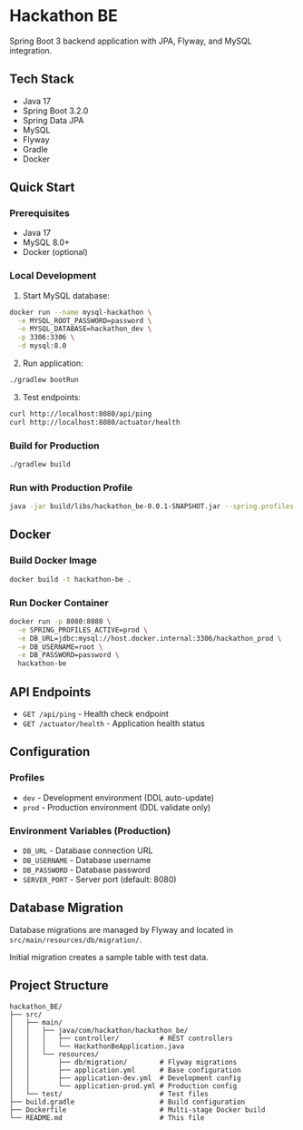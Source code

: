 # Hackathon BE

Spring Boot 3 backend application with JPA, Flyway, and MySQL integration.

## Tech Stack

- Java 17
- Spring Boot 3.2.0
- Spring Data JPA
- MySQL
- Flyway
- Gradle
- Docker

## Quick Start

### Prerequisites

- Java 17
- MySQL 8.0+
- Docker (optional)

### Local Development

1. Start MySQL database:
```bash
docker run --name mysql-hackathon \
  -e MYSQL_ROOT_PASSWORD=password \
  -e MYSQL_DATABASE=hackathon_dev \
  -p 3306:3306 \
  -d mysql:8.0
```

2. Run application:
```bash
./gradlew bootRun
```

3. Test endpoints:
```bash
curl http://localhost:8080/api/ping
curl http://localhost:8080/actuator/health
```

### Build for Production

```bash
./gradlew build
```

### Run with Production Profile

```bash
java -jar build/libs/hackathon_be-0.0.1-SNAPSHOT.jar --spring.profiles.active=prod
```

## Docker

### Build Docker Image

```bash
docker build -t hackathon-be .
```

### Run Docker Container

```bash
docker run -p 8080:8080 \
  -e SPRING_PROFILES_ACTIVE=prod \
  -e DB_URL=jdbc:mysql://host.docker.internal:3306/hackathon_prod \
  -e DB_USERNAME=root \
  -e DB_PASSWORD=password \
  hackathon-be
```

## API Endpoints

- `GET /api/ping` - Health check endpoint
- `GET /actuator/health` - Application health status

## Configuration

### Profiles

- `dev` - Development environment (DDL auto-update)
- `prod` - Production environment (DDL validate only)

### Environment Variables (Production)

- `DB_URL` - Database connection URL
- `DB_USERNAME` - Database username
- `DB_PASSWORD` - Database password
- `SERVER_PORT` - Server port (default: 8080)

## Database Migration

Database migrations are managed by Flyway and located in `src/main/resources/db/migration/`.

Initial migration creates a sample table with test data.

## Project Structure

```
hackathon_BE/
├── src/
│   ├── main/
│   │   ├── java/com/hackathon/hackathon_be/
│   │   │   ├── controller/          # REST controllers
│   │   │   └── HackathonBeApplication.java
│   │   └── resources/
│   │       ├── db/migration/        # Flyway migrations
│   │       ├── application.yml      # Base configuration
│   │       ├── application-dev.yml  # Development config
│   │       └── application-prod.yml # Production config
│   └── test/                        # Test files
├── build.gradle                     # Build configuration
├── Dockerfile                       # Multi-stage Docker build
└── README.md                        # This file
```